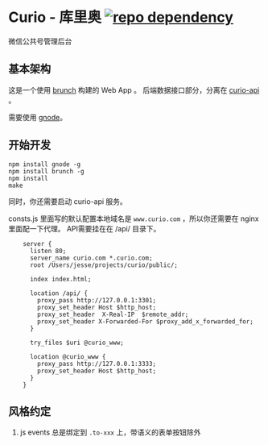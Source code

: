 # Curio - 库里奥 [![repo dependency](https://david-dm.org/CuriousityChina/curio.png)](https://david-dm.org/CuriousityChina/curio)

微信公共号管理后台

## 基本架构

这是一个使用 [brunch](http://brunch.io/) 构建的 Web App 。
后端数据接口部分，分离在 [curio-api](https://github.com/CuriosityChina/curio-api) 。

需要使用 [gnode](https://github.com/TooTallNate/gnode)。


## 开始开发

```
npm install gnode -g
npm install brunch -g
npm install
make
```

同时，你还需要启动 curio-api 服务。


consts.js 里面写的默认配置本地域名是 `www.curio.com` ，所以你还需要在 nginx 里面配一下代理。
API需要挂在在 /api/ 目录下。

```nginx
    server {
      listen 80;
      server_name curio.com *.curio.com;
      root /Users/jesse/projects/curio/public/;

      index index.html;

      location /api/ {
        proxy_pass http://127.0.0.1:3301;
        proxy_set_header Host $http_host;
        proxy_set_header  X-Real-IP  $remote_addr;
        proxy_set_header X-Forwarded-For $proxy_add_x_forwarded_for;
      }

      try_files $uri @curio_www;

      location @curio_www {
        proxy_pass http://127.0.0.1:3333;
        proxy_set_header Host $http_host;
      }
    }
```

## 风格约定

1. js events 总是绑定到 `.to-xxx` 上，带语义的表单按钮除外
